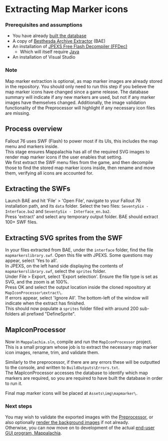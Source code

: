 # Extracting Map Marker icons

### Prerequisites and assumptions
* You have already [built the database](Preprocessor.md)
* A copy of [Besthesda Archive Extractor](https://www.nexusmods.com/fallout4/mods/78/) (BAE)
* An installation of [JPEXS Free Flash Decompiler (FFDec)](https://github.com/jindrapetrik/jpexs-decompiler/releases/latest)
	* Which will itself require [Java](https://www.java.com/en/download/)
* An installation of Visual Studio

### Note
Map marker extraction is optional, as map marker images are already stored in the repository. You should only need to run this step if you believe the map marker icons have changed since a game release. The database summary will indicate if any new markers are used, but not if any marker images have themselves changed. Additionally, the image validation functionality of the Preprocessor will highlight if any necessary icon files are missing.

## Process overview
Fallout 76 uses SWF (Flash) to power most if its UIs, this includes the map menu and markers inside.<br/>
This stage ensures Mappalachia has all of the required SVG images to render map marker icons if the user enables that setting.<br/>
We first extract the SWF menu files from the game, and then decompile those to find the stored map marker icons inside, then rename and move them, verifying all icons are accounted for.

## Extracting the SWFs
Launch BAE and hit 'File' > 'Open File', navigate to your Fallout 76 installation path, and its `data` folder. Select the two files: `SeventySix - Interface.ba2` and `SeventySix - Interface_en.ba2`.<br/>
Press 'extract' and select any temporary output folder. BAE should extract 100+ SWF files.<br/>

## Extracting SVG sprites from the SWF
In your files extracted from BAE, under the `interface` folder, find the file `mapmarkerslibrary.swf`. Open this file with JPEXS. Some questions may appear, select 'Yes to all'.<br/>
In JPEXS, on the left hand side displaying the contents of `mapmarkerslibrary.swf`, select the `sprites` folder.<br/>
Under File > Export, select 'Export selection'. Ensure the file type is set as SVG, and the zoom is at 100%.<br/>
Press OK and select the output location inside the cloned repository at `MapIconProcessor\extract\`.<br/>
If errors appear, select 'Ignore All'. The bottom-left of the window will indicate when the extract has finished.<br/>
This should now populate a `sprites` folder filled with around 200 sub-folders all prefixed "DefineSprite".

## MapIconProcessor
Now in `Mappalachia.sln`, compile and run the `MapIconProcessor` project.<br/>
This is a small program whose job is to extract the necessary map marker icon images, rename, trim, and validate them.<br/>

Similarly to the preprocessor, if there are any errors these will be outputted to the console, and written to `BuildOutputs\Errors.txt`.<br/>
The MapIconProcessor accesses the database to identify which map markers are required, so you are required to have built the database in order to run it.<br/>

Final map marker icons will be placed at `Assets\img\mapmarker\`.

### Next steps
You may wish to validate the exported images with the [Preprocessor](Preprocessor.md), or also optionally [render the background images](BackgroundRendering.md) if not already.<br/>
Otherwise, you can now move on to development of the actual [end-user GUI program, Mappalachia](GUI.md).
